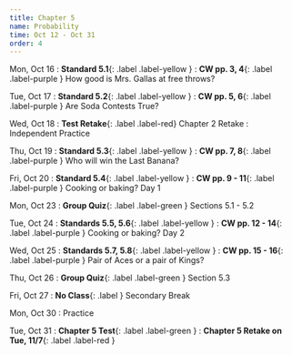 ```yaml
---
title: Chapter 5
name: Probability
time: Oct 12 - Oct 31
order: 4
---
```


<!-- : **Standard 2.1**{: .label .label-yellow }
: **CW pp. 3, 4**{: .label .label-purple }
: **Group Quiz**{: .label .label-green } Section 2.1
: **Test Retake**{: .label .label-red} Chapter 4 Retake
: **No School**{: .label } Staff PD Day
: Practice
: **Chapter 2 Test**{: .label .label-green }
: **Chapter 2 Retake on Wed, 10/18**{: .label .label-red } -->

Mon, Oct 16
: **Standard 5.1**{: .label .label-yellow }
: **CW pp. 3, 4**{: .label .label-purple } How good is Mrs. Gallas at free throws?

Tue, Oct 17
: **Standard 5.2**{: .label .label-yellow }
: **CW pp. 5, 6**{: .label .label-purple } Are Soda Contests True?

Wed, Oct 18
: **Test Retake**{: .label .label-red} Chapter 2 Retake
: Independent Practice

Thu, Oct 19
: **Standard 5.3**{: .label .label-yellow }
: **CW pp. 7, 8**{: .label .label-purple } Who will win the Last Banana?

Fri, Oct 20
: **Standard 5.4**{: .label .label-yellow }
: **CW pp. 9 - 11**{: .label .label-purple } Cooking or baking? Day 1

Mon, Oct 23
: **Group Quiz**{: .label .label-green } Sections 5.1 - 5.2

Tue, Oct 24
: **Standards 5.5, 5.6**{: .label .label-yellow }
: **CW pp. 12 - 14**{: .label .label-purple } Cooking or baking? Day 2

Wed, Oct 25
: **Standards 5.7, 5.8**{: .label .label-yellow }
: **CW pp. 15 - 16**{: .label .label-purple } Pair of Aces or a pair of Kings?

Thu, Oct 26
: **Group Quiz**{: .label .label-green } Section 5.3

Fri, Oct 27
: **No Class**{: .label } Secondary Break

Mon, Oct 30
: Practice

Tue, Oct 31
: **Chapter 5 Test**{: .label .label-green }
: **Chapter 5 Retake on Tue, 11/7**{: .label .label-red }
